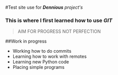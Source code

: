 #Test site use for **_Dennious_** _project's_
### This is where I first learned how to use _GIT_
> AIM FOR PROGRESS NOT PERFECTION

##Work in progress
* Working how to do commits
* Learning how to work with remotes
* Learning new Python code
* Placing simple programs
